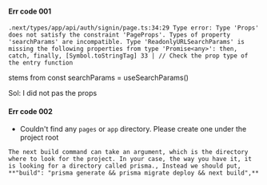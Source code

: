 #### Err code 001

`.next/types/app/api/auth/signin/page.ts:34:29
Type error: Type 'Props' does not satisfy the constraint 'PageProps'.
  Types of property 'searchParams' are incompatible.
    Type 'ReadonlyURLSearchParams' is missing the following properties from type 'Promise<any>': then, catch, finally, [Symbol.toStringTag]
  33 | // Check the prop type of the entry function  `


  stems from  const searchParams =  useSearchParams()

  Sol: I did not pas the props 

#### Err code 002
 * Couldn't find any `pages` or `app` directory. Please create one under the project root

`The next build command can take an argument, which is the directory where to look for the project. In your case, the way you have it, it is looking for a directory called prisma., Instead we should put, **"build": "prisma generate && prisma migrate deploy && next build",**`
  
